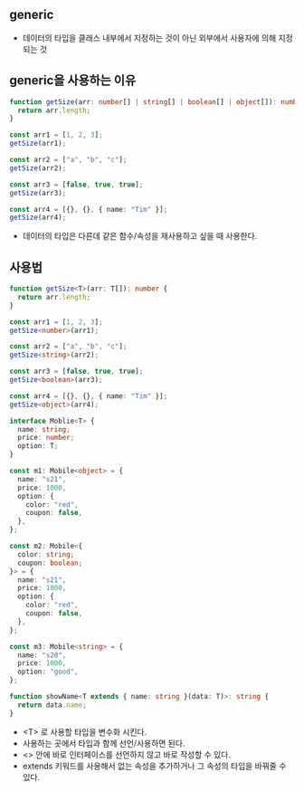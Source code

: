 ## generic

- 데이터의 타입을 클래스 내부에서 지정하는 것이 아닌 외부에서 사용자에 의해 지정되는 것

## generic을 사용하는 이유

```typescript
function getSize(arr: number[] | string[] | boolean[] | object[]): number {
  return arr.length;
}

const arr1 = [1, 2, 3];
getSize(arr1);

const arr2 = ["a", "b", "c"];
getSize(arr2);

const arr3 = [false, true, true];
getSize(arr3);

const arr4 = [{}, {}, { name: "Tim" }];
getSize(arr4);
```

- 데이터의 타입은 다른데 같은 함수/속성을 재사용하고 싶을 때 사용한다.

## 사용법

```typescript
function getSize<T>(arr: T[]): number {
  return arr.length;
}

const arr1 = [1, 2, 3];
getSize<number>(arr1);

const arr2 = ["a", "b", "c"];
getSize<string>(arr2);

const arr3 = [false, true, true];
getSize<boolean>(arr3);

const arr4 = [{}, {}, { name: "Tim" }];
getSize<object>(arr4);
```

```typescript
interface Moblie<T> {
  name: string;
  price: number;
  option: T;
}

const m1: Mobile<object> = {
  name: "s21",
  price: 1000,
  option: {
    color: "red",
    coupon: false,
  },
};

const m2: Mobile<{
  color: string;
  coupon: boolean;
}> = {
  name: "s21",
  price: 1000,
  option: {
    color: "red",
    coupon: false,
  },
};

const m3: Mobile<string> = {
  name: "s20",
  price: 1000,
  option: "good",
};

function showName<T extends { name: string }(data: T)>: string {
  return data.name;
}
```

- \<T> 로 사용할 타입을 변수화 시킨다.
- 사용하는 곳에서 타입과 함께 선언/사용하면 된다.
- <> 안에 바로 인터페이스를 선언하지 않고 바로 작성할 수 있다.
- extends 키워드를 사용해서 없는 속성을 추가하거나 그 속성의 타입을 바꿔줄 수 있다.
